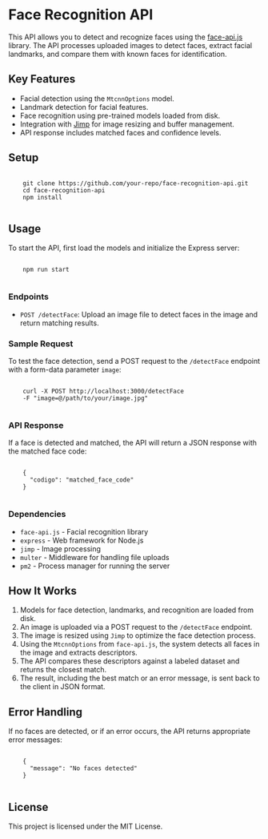 <!DOCTYPE html>
<html lang="en">
<head>
    <meta charset="UTF-8">
    <meta name="viewport" content="width=device-width, initial-scale=1.0">
</head>
<body>
    <h1>Face Recognition API</h1>
    <p>This API allows you to detect and recognize faces using the <a href="https://github.com/justadudewhohacks/face-api.js">face-api.js</a> library. The API processes uploaded images to detect faces, extract facial landmarks, and compare them with known faces for identification.</p>
    <h2>Key Features</h2>
    <ul>
        <li>Facial detection using the <code>MtcnnOptions</code> model.</li>
        <li>Landmark detection for facial features.</li>
        <li>Face recognition using pre-trained models loaded from disk.</li>
        <li>Integration with <a href="https://github.com/oliver-moran/jimp">Jimp</a> for image resizing and buffer management.</li>
        <li>API response includes matched faces and confidence levels.</li>
    </ul>
    <h2>Setup</h2>
    <pre><code>
    git clone https://github.com/your-repo/face-recognition-api.git
    cd face-recognition-api
    npm install
    </code></pre>
    <h2>Usage</h2>
    <p>To start the API, first load the models and initialize the Express server:</p>
    <pre><code>
    npm run start
    </code></pre>
    <h3>Endpoints</h3>
    <ul>
        <li><code>POST /detectFace</code>: Upload an image file to detect faces in the image and return matching results.</li>
    </ul>
    <h3>Sample Request</h3>
    <p>To test the face detection, send a POST request to the <code>/detectFace</code> endpoint with a form-data parameter <code>image</code>:</p>
    <pre><code>
    curl -X POST http://localhost:3000/detectFace
    -F "image=@/path/to/your/image.jpg"
    </code></pre>
    <h3>API Response</h3>
    <p>If a face is detected and matched, the API will return a JSON response with the matched face code:</p>
    <pre><code>
    {
      "codigo": "matched_face_code"
    }
    </code></pre>
    <h3>Dependencies</h3>
    <ul>
        <li><code>face-api.js</code> - Facial recognition library</li>
        <li><code>express</code> - Web framework for Node.js</li>
        <li><code>jimp</code> - Image processing</li>
        <li><code>multer</code> - Middleware for handling file uploads</li>
        <li><code>pm2</code> - Process manager for running the server</li>
    </ul>
    <h2>How It Works</h2>
    <ol>
        <li>Models for face detection, landmarks, and recognition are loaded from disk.</li>
        <li>An image is uploaded via a POST request to the <code>/detectFace</code> endpoint.</li>
        <li>The image is resized using <code>Jimp</code> to optimize the face detection process.</li>
        <li>Using the <code>MtcnnOptions</code> from <code>face-api.js</code>, the system detects all faces in the image and extracts descriptors.</li>
        <li>The API compares these descriptors against a labeled dataset and returns the closest match.</li>
        <li>The result, including the best match or an error message, is sent back to the client in JSON format.</li>
    </ol>
    <h2>Error Handling</h2>
    <p>If no faces are detected, or if an error occurs, the API returns appropriate error messages:</p>
    <pre><code>
    {
      "message": "No faces detected"
    }
    </code></pre>
    <h2>License</h2>
    <p>This project is licensed under the MIT License.</p>
</body>
</html>
